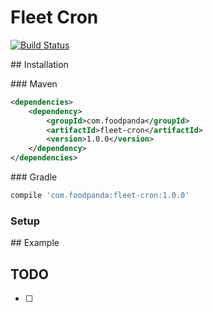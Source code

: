 # Fleet Cron

[![Build Status](https://travis-ci.org/foodpanda/fleet-cron.svg?branch=master)](https://travis-ci.org/foodpanda/fleet-cron)

 
## Installation

### Maven

```xml
<dependencies>
    <dependency>
        <groupId>com.foodpanda</groupId>
        <artifactId>fleet-cron</artifactId>
        <version>1.0.0</version>
    </dependency>
</dependencies>
```

### Gradle

```groovy
compile 'com.foodpanda:fleet-cron:1.0.0'
```

### Setup


## Example

## TODO

 - [ ]
